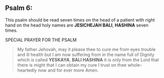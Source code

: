 ## Psalm 6:

This psalm should be read seven times on the head of a patient with right hand on the head holy names are **JESICHEJAH BALI**, **HASHINA** seven times.

SPECIAL PRAYER FOR THE PSALM

>My father Jehovah, may it please thee to cure me from eyes trouble and ill health but I am now suffering from in the name full of Dignity which is called **YESKAYA**, **BALI HASHINA** it is only from the Lord that there is might that I can obtain my cure I trust on thee whole-heartedly now and for ever more Amen.
